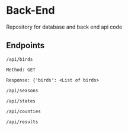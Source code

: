 # Back-End
Repository for database and back end api code

## Endpoints
```
/api/birds

Method: GET

Response: {'birds': <List of birds>
```


`/api/seasons`

`/api/states`

`/api/counties`

`/api/results`
